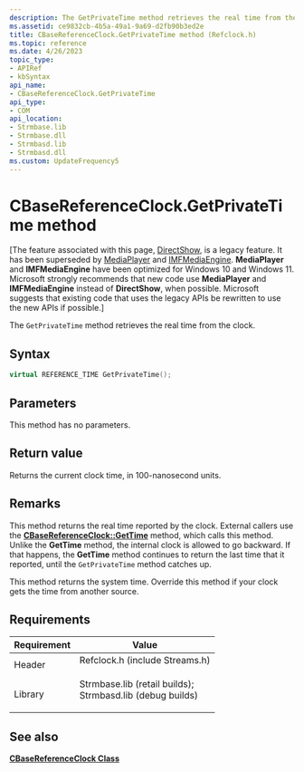 ```yaml
---
description: The GetPrivateTime method retrieves the real time from the clock.
ms.assetid: ce9832cb-4b5a-49a1-9a69-d2fb90b3ed2e
title: CBaseReferenceClock.GetPrivateTime method (Refclock.h)
ms.topic: reference
ms.date: 4/26/2023
topic_type: 
- APIRef
- kbSyntax
api_name: 
- CBaseReferenceClock.GetPrivateTime
api_type: 
- COM
api_location: 
- Strmbase.lib
- Strmbase.dll
- Strmbasd.lib
- Strmbasd.dll
ms.custom: UpdateFrequency5
---
```


# CBaseReferenceClock.GetPrivateTime method

\[The feature associated with this page, [DirectShow](/windows/win32/directshow/directshow), is a legacy feature. It has been superseded by [MediaPlayer](/uwp/api/Windows.Media.Playback.MediaPlayer) and [IMFMediaEngine](/windows/win32/api/mfmediaengine/nn-mfmediaengine-imfmediaengine). **MediaPlayer** and **IMFMediaEngine** have been optimized for Windows 10 and Windows 11. Microsoft strongly recommends that new code use **MediaPlayer** and **IMFMediaEngine** instead of **DirectShow**, when possible. Microsoft suggests that existing code that uses the legacy APIs be rewritten to use the new APIs if possible.\]

The `GetPrivateTime` method retrieves the real time from the clock.

## Syntax


```C++
virtual REFERENCE_TIME GetPrivateTime();
```



## Parameters

This method has no parameters.

## Return value

Returns the current clock time, in 100-nanosecond units.

## Remarks

This method returns the real time reported by the clock. External callers use the [**CBaseReferenceClock::GetTime**](cbasereferenceclock-gettime.md) method, which calls this method. Unlike the **GetTime** method, the internal clock is allowed to go backward. If that happens, the **GetTime** method continues to return the last time that it reported, until the `GetPrivateTime` method catches up.

This method returns the system time. Override this method if your clock gets the time from another source.

## Requirements



| Requirement | Value |
|--------------------|--------------------------------------------------------------------------------------------------------------------------------------------------------------------------------------------|
| Header<br/>  | <dl> <dt>Refclock.h (include Streams.h)</dt> </dl>                                                                                  |
| Library<br/> | <dl> <dt>Strmbase.lib (retail builds); </dt> <dt>Strmbasd.lib (debug builds)</dt> </dl> |



## See also

<dl> <dt>

[**CBaseReferenceClock Class**](cbasereferenceclock.md)
</dt> </dl>

 

 




